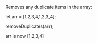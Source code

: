 Removes any duplicate items in the array:

let arr = [1,2,3,4,1,2,3,4];

removeDuplicates(arr);

arr is now [1,2,3,4]